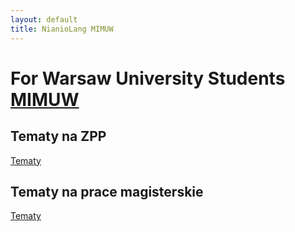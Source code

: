 ```yaml
---
layout: default
title: NianioLang MIMUW
---
```


# For Warsaw University Students [MIMUW](http://mimuw.edu.pl)

## Tematy na ZPP

[Tematy](mimuw_zpp.html)

## Tematy na prace magisterskie

[Tematy](mimuw_jp.html)
